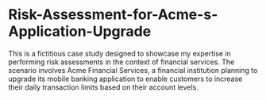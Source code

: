 # Risk-Assessment-for-Acme-s-Application-Upgrade
This is a fictitious case study designed to showcase my expertise in performing risk assessments in the context of financial services. The scenario involves Acme Financial Services, a financial institution planning to upgrade its mobile banking application to enable customers to increase their daily transaction limits based on their account levels.
